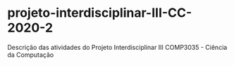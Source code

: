 # projeto-interdisciplinar-III-CC-2020-2
Descrição das atividades do Projeto Interdisciplinar III COMP3035 - Ciência da Computação
